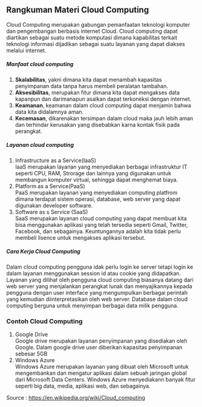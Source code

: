 ## Rangkuman Materi Cloud Computing

Cloud Computing merupakan gabungan pemanfaatan teknologi komputer dan pengembangan berbasis internet Cloud. Cloud computing dapat diartikan sebagai suatu metode komputasi dimana kapabilitas terkait teknologi informasi dijadikan sebagai suatu layanan yang dapat diakses melalui internet.</br>

##### Manfaat cloud computing
1. **Skalabilitas**, yakni dimana kita dapat menambah kapasitas penyimpanan data tanpa harus membeli peralatan tambahan.</br>
2. **Aksesibilitas**, merupakan fitur dimana kita dapat mengakses data kapanpun dan darimanapun asalkan dapat terkoneksi dengan internet.</br>
3. **Keamanan**, keamanan dalam cloud computing dapat menjamin bahwa data kita didalamnya aman.</br>
4. **Kecemasan**, dikarenakan tersimpan dalam cloud maka jauh lebih aman dan terhindar kerusakan yang disebabkan karna kontak fisik pada perangkat.</br>

##### Layanan cloud computing
1. Infrastructure as a Service(IaaS)</br>
IaaS merupakan layanan yang menyediakan berbagai infrastruktur IT seperti CPU, RAM, Strorage dan lainnya yang digunakan untuk membangun komputer virtual, sehingga dapat menghemat biaya.</br>
2. Platform as a Service(PaaS)</br>
PaaS merupakan layanan yang menyediakan computing platfrom dimana terdapat sistem operasi, database, web server yang dapat digunakan developer software.</br>
3. Software as s Service (SaaS) </br>
SaaS merupakan layanan cloud computing yang dapat membuat kita bisa menggunakan aplikasi yang telah tersedia seperti Gmail, Twitter, Facebook, dan sebagainya. Keuntungannya adalah kita tidak perlu membeli lisence untuk mengakses aplikasi tersebut.</br>

##### Cara Kerja Cloud Computing
Dalam cloud computing pengguna idak perlu login ke server tetapi login ke dalam layanan menggunakan session id atau cookie yang didapatkan. Layanan yang dilihat oleh pengguna cloud computing biasanya datang dari web server yang menjalankan perangkat lunak dan menyajikannya kepada pengguna dengan user interface yang mengumpulkan berbagai perintah yang kemudian diinterpretasikan oleh web server. Database dalam cloud computing berguna untuk menyimpan berbagai data milik pengguna.</br>

### Contoh Cloud Computing
1. Google Drive</br>
Google drive merupakan layanan penyimpanan yang disediakan oleh Google. Dalam google drive user diberikan kapasitas penyimpanan sebesar 5GB</br>
2. Windows Azure</br>
Windows Azure merupakan layanan yang dibuat oleh Microsoft untuk mengembankan dan mengatur aplikasi dalam sebuah jaringan global dari Microsoft Data Centers. Windows Azure menyediakann banyak fitur seperti big data, media, aplikasi web, dan sebagainya.</br>

Source : https://en.wikipedia.org/wiki/Cloud_computing

